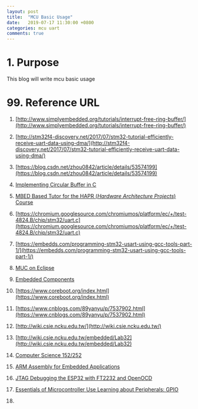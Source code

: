 ```yaml
---
layout: post
title:  "MCU Basic Usage"
date:   2019-07-17 11:30:00 +0800
categories: mcu uart
comments: true
---
```


# 1. Purpose

This blog will write mcu basic usage





# 99. Reference URL

1) [http://www.simplyembedded.org/tutorials/interrupt-free-ring-buffer/](http://www.simplyembedded.org/tutorials/interrupt-free-ring-buffer/)

2) [http://stm32f4-discovery.net/2017/07/stm32-tutorial-efficiently-receive-uart-data-using-dma/](http://stm32f4-discovery.net/2017/07/stm32-tutorial-efficiently-receive-uart-data-using-dma/)

3) [https://blog.csdn.net/zhou0842/article/details/53574199](https://blog.csdn.net/zhou0842/article/details/53574199)

4) [Implementing Circular Buffer in C](https://embedjournal.com/implementing-circular-buffer-embedded-c/)

5) [MBED Based Tutor for the HAPR (*Hardware Architecture Projects*) Course](https://www-users.cs.york.ac.uk/~pcc/MCP/HAPR-Course-web/)

6) [https://chromium.googlesource.com/chromiumos/platform/ec/+/test-4824.B/chip/stm32/uart.c](https://chromium.googlesource.com/chromiumos/platform/ec/+/test-4824.B/chip/stm32/uart.c)

7) [https://embedds.com/programming-stm32-usart-using-gcc-tools-part-1/](https://embedds.com/programming-stm32-usart-using-gcc-tools-part-1/)

8) [MUC on Eclipse](https://mcuoneclipse.com/)

9) [Embedded Components](http://www.steinerberg.com/EmbeddedComponents/home.htm)

10) [https://www.coreboot.org/index.html](https://www.coreboot.org/index.html)

11) [https://www.cnblogs.com/89yanyu/p/7537902.html](https://www.cnblogs.com/89yanyu/p/7537902.html)

12) [http://wiki.csie.ncku.edu.tw/](http://wiki.csie.ncku.edu.tw/)

13. [http://wiki.csie.ncku.edu.tw/embedded/Lab32](http://wiki.csie.ncku.edu.tw/embedded/Lab32)

14. [Computer Science 152/252](https://inst.eecs.berkeley.edu/~cs152/sp19/)

15. [ARM Assembly for Embedded Applications](http://www.cse.scu.edu/~dlewis/book3/)

16. [JTAG Debugging the ESP32 with FT2232 and OpenOCD](https://mcuoneclipse.com/2019/10/20/jtag-debugging-the-esp32-with-ft2232-and-openocd/)

17. [Essentials of Microcontroller Use Learning about Peripherals: GPIO](https://www.renesas.com/us/en/support/engineer-school/mcu-programming-peripherals-01-gpio)

17. 

    